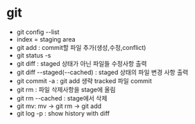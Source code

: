 # git
- git config --list
- index = staging area
- git add : commit할 파일 추가(생성,수정,conflict)
- git status -s
- git diff : staged 상태가 아닌 파일들 수정사항 출력
- git diff --staged(--cached) : staged 상태의 파일 변경 사항 출력
- git commit -a : git add 생략 tracked 파일 commit
- git rm : 파일 삭제사항을 stage에 올림
- git rm --cached : stage에서 삭제
- git mv: mv -> git rm -> git add
- git log -p : show history with diff
